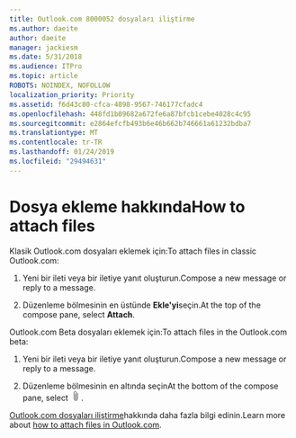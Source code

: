 ```yaml
---
title: Outlook.com 8000052 dosyaları iliştirme
ms.author: daeite
author: daeite
manager: jackiesm
ms.date: 5/31/2018
ms.audience: ITPro
ms.topic: article
ROBOTS: NOINDEX, NOFOLLOW
localization_priority: Priority
ms.assetid: f6d43c80-cfca-4898-9567-746177cfadc4
ms.openlocfilehash: 448fd1b09682a672fe6a87bfcb1cebe4028c4c95
ms.sourcegitcommit: e2864efcfb493b6e46b662b746661a61232bdba7
ms.translationtype: MT
ms.contentlocale: tr-TR
ms.lasthandoff: 01/24/2019
ms.locfileid: "29494631"
---
```

# <a name="how-to-attach-files"></a><span data-ttu-id="7b4ea-102">Dosya ekleme hakkında</span><span class="sxs-lookup"><span data-stu-id="7b4ea-102">How to attach files</span></span>

<span data-ttu-id="7b4ea-103">Klasik Outlook.com dosyaları eklemek için:</span><span class="sxs-lookup"><span data-stu-id="7b4ea-103">To attach files in classic Outlook.com:</span></span>
  
1. <span data-ttu-id="7b4ea-104">Yeni bir ileti veya bir iletiye yanıt oluşturun.</span><span class="sxs-lookup"><span data-stu-id="7b4ea-104">Compose a new message or reply to a message.</span></span>
    
2. <span data-ttu-id="7b4ea-105">Düzenleme bölmesinin en üstünde **Ekle'yi**seçin.</span><span class="sxs-lookup"><span data-stu-id="7b4ea-105">At the top of the compose pane, select **Attach**.</span></span> 
    
<span data-ttu-id="7b4ea-106">Outlook.com Beta dosyaları eklemek için:</span><span class="sxs-lookup"><span data-stu-id="7b4ea-106">To attach files in the Outlook.com beta:</span></span>
  
1. <span data-ttu-id="7b4ea-107">Yeni bir ileti veya bir iletiye yanıt oluşturun.</span><span class="sxs-lookup"><span data-stu-id="7b4ea-107">Compose a new message or reply to a message.</span></span>
    
2. <span data-ttu-id="7b4ea-108">Düzenleme bölmesinin en altında seçin</span><span class="sxs-lookup"><span data-stu-id="7b4ea-108">At the bottom of the compose pane, select</span></span> ![Ekle](media/da223d01-5fe6-448c-a3a3-e2b5262da4b9.png)<span data-ttu-id="7b4ea-110">.</span><span class="sxs-lookup"><span data-stu-id="7b4ea-110"></span></span>
    
<span data-ttu-id="7b4ea-111">[Outlook.com dosyaları iliştirme](https://go.microsoft.com/fwlink/p/?linkid=2001702&amp;clcid=0x409)hakkında daha fazla bilgi edinin.</span><span class="sxs-lookup"><span data-stu-id="7b4ea-111">Learn more about [how to attach files in Outlook.com](https://go.microsoft.com/fwlink/p/?linkid=2001702&amp;clcid=0x409).</span></span>
  

